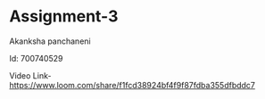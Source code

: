 # Assignment-3

Akanksha panchaneni  

Id: 700740529




Video Link- https://www.loom.com/share/f1fcd38924bf4f9f87fdba355dfbddc7
